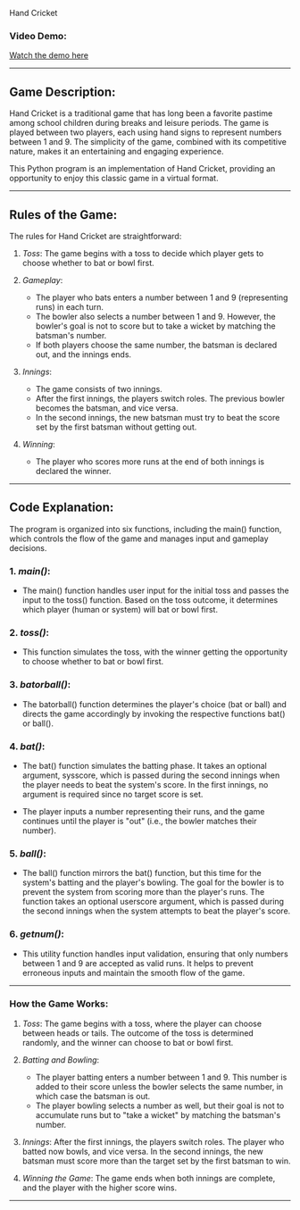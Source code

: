  Hand Cricket

### Video Demo:
[Watch the demo here](https://youtu.be/neuEXquIhxE)

---

## Game Description:

Hand Cricket is a traditional game that has long been a favorite pastime among school children during breaks and leisure periods. The game is played between two players, each using hand signs to represent numbers between 1 and 9. The simplicity of the game, combined with its competitive nature, makes it an entertaining and engaging experience.

This Python program is an implementation of Hand Cricket, providing an opportunity to enjoy this classic game in a virtual format.

---

## Rules of the Game:

The rules for Hand Cricket are straightforward:

1. *Toss*: The game begins with a toss to decide which player gets to choose whether to bat or bowl first.
   
2. *Gameplay*: 
    - The player who bats enters a number between 1 and 9 (representing runs) in each turn.
    - The bowler also selects a number between 1 and 9. However, the bowler's goal is not to score but to take a wicket by matching the batsman's number.
    - If both players choose the same number, the batsman is declared out, and the innings ends.

3. *Innings*:
    - The game consists of two innings.
    - After the first innings, the players switch roles. The previous bowler becomes the batsman, and vice versa.
    - In the second innings, the new batsman must try to beat the score set by the first batsman without getting out.

4. *Winning*: 
    - The player who scores more runs at the end of both innings is declared the winner.

---

## Code Explanation:

The program is organized into six functions, including the main() function, which controls the flow of the game and manages input and gameplay decisions.

### 1. *main()*:
   - The main() function handles user input for the initial toss and passes the input to the toss() function. Based on the toss outcome, it determines which player (human or system) will bat or bowl first.

### 2. *toss()*:
   - This function simulates the toss, with the winner getting the opportunity to choose whether to bat or bowl first. 

### 3. *batorball()*:
   - The batorball() function determines the player's choice (bat or ball) and directs the game accordingly by invoking the respective functions bat() or ball().

### 4. *bat()*:
   - The bat() function simulates the batting phase. It takes an optional argument, sysscore, which is passed during the second innings when the player needs to beat the system's score. In the first innings, no argument is required since no target score is set.
   
   - The player inputs a number representing their runs, and the game continues until the player is "out" (i.e., the bowler matches their number).

### 5. *ball()*:
   - The ball() function mirrors the bat() function, but this time for the system's batting and the player's bowling. The goal for the bowler is to prevent the system from scoring more than the player's runs. The function takes an optional userscore argument, which is passed during the second innings when the system attempts to beat the player's score.

### 6. *getnum()*:
   - This utility function handles input validation, ensuring that only numbers between 1 and 9 are accepted as valid runs. It helps to prevent erroneous inputs and maintain the smooth flow of the game.

---

### How the Game Works:

1. *Toss*: The game begins with a toss, where the player can choose between heads or tails. The outcome of the toss is determined randomly, and the winner can choose to bat or bowl first.

2. *Batting and Bowling*:
   - The player batting enters a number between 1 and 9. This number is added to their score unless the bowler selects the same number, in which case the batsman is out.
   - The player bowling selects a number as well, but their goal is not to accumulate runs but to "take a wicket" by matching the batsman's number.

3. *Innings*: After the first innings, the players switch roles. The player who batted now bowls, and vice versa. In the second innings, the new batsman must score more than the target set by the first batsman to win.

4. *Winning the Game*: The game ends when both innings are complete, and the player with the higher score wins.

---


